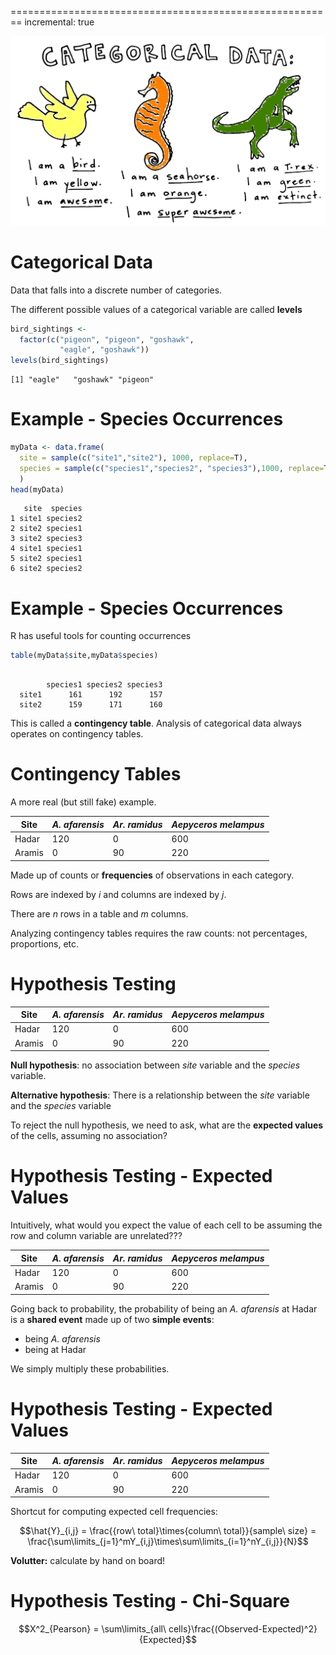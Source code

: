 ========================================================
incremental: true

![categories](categorical-data.jpg)

Categorical Data
===============

Data that falls into a discrete number of categories. 

The different possible values of a categorical variable are called **levels**


```r
bird_sightings <- 
  factor(c("pigeon", "pigeon", "goshawk", 
           "eagle", "goshawk"))
levels(bird_sightings)
```

```
[1] "eagle"   "goshawk" "pigeon" 
```

Example - Species Occurrences
================


```r
myData <- data.frame(
  site = sample(c("site1","site2"), 1000, replace=T),
  species = sample(c("species1","species2", "species3"),1000, replace=T)
  )
head(myData)
```

```
   site  species
1 site1 species2
2 site2 species1
3 site2 species3
4 site1 species1
5 site2 species1
6 site2 species2
```

Example - Species Occurrences
==============

R has useful tools for counting occurrences


```r
table(myData$site,myData$species)
```

```
       
        species1 species2 species3
  site1      161      192      157
  site2      159      171      160
```

This is called a **contingency table**. Analysis of categorical data always operates on contingency tables.

Contingency Tables
================

A more real (but still fake) example.

Site | *A. afarensis* | *Ar. ramidus* |  *Aepyceros melampus*
---|----|-----|-------
Hadar | 120 | 0 | 600
Aramis | 0 | 90 | 220

Made up of counts or **frequencies** of observations in each category.

Rows are indexed by $i$ and columns are indexed by $j$.

There are $n$ rows in a table and $m$ columns.

Analyzing contingency tables requires the raw counts: not percentages, proportions, etc.

Hypothesis Testing
================
  
Site | *A. afarensis* | *Ar. ramidus* |  *Aepyceros melampus*
---|----|-----|-------
Hadar | 120 | 0 | 600
Aramis | 0 | 90 | 220


**Null hypothesis**: no association between $site$ variable and the $species$ variable.

**Alternative hypothesis**: There is a relationship between the $site$ variable and the $species$ variable

To reject the null hypothesis, we need to ask, what are the **expected values** of the cells, assuming no association?

Hypothesis Testing - Expected Values
================

Intuitively, what would you expect the value of each cell to be assuming the row and column variable are unrelated???

Site | *A. afarensis* | *Ar. ramidus* |  *Aepyceros melampus* 
---|----|-----|-------
Hadar | 120 | 0 | 600
Aramis | 0 | 90 | 220 

Going back to probability, the probability of being an *A. afarensis* at Hadar is a **shared event** made up of two **simple events**:

*  being *A. afarensis*
*  being at Hadar

We simply multiply these probabilities.

Hypothesis Testing - Expected Values
================
Site | *A. afarensis* | *Ar. ramidus* |  *Aepyceros melampus* 
---|----|-----|-------
Hadar | 120 | 0 | 600
Aramis | 0 | 90 | 220 

Shortcut for computing expected cell frequencies:

$$\hat{Y}_{i,j} = \frac{{row\ total}\times{column\ total}}{sample\ size} = \frac{\sum\limits_{j=1}^mY_{i,j}\times\sum\limits_{i=1}^nY_{i,j}}{N}$$

**Volutter:** calculate by hand on board!

Hypothesis Testing - Chi-Square
===========

$$X^2_{Pearson} = \sum\limits_{all\ cells}\frac{(Observed-Expected)^2}{Expected}$$
